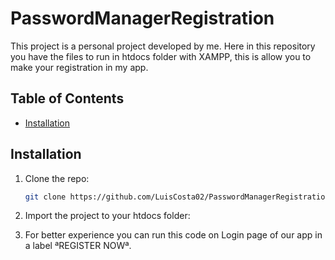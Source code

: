 # PasswordManagerRegistration

This project is a personal project developed by me.
Here in this repository you have the files to run in htdocs folder with XAMPP, this is allow you to make your registration in my app.


## Table of Contents

- [Installation](#installation)


## Installation


1. Clone the repo:
    ```sh
    git clone https://github.com/LuisCosta02/PasswordManagerRegistration.git
    ```
2. Import the project to your htdocs folder:

3. For better experience you can run this code on Login page of our app in a label ªREGISTER NOWª.

   



   

    
